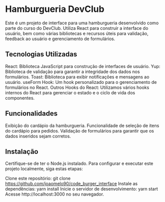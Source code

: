 # Hamburgueria DevClub
Este é um projeto de interface para uma hamburgueria desenvolvido como parte do curso do DevClub. Utiliza React para construir a interface do usuário, bem como várias bibliotecas e recursos úteis para validação, feedback ao usuário e gerenciamento de formulários.

## Tecnologias Utilizadas
React: Biblioteca JavaScript para construção de interfaces de usuário.
Yup: Biblioteca de validação para garantir a integridade dos dados nos formulários.
Toast: Biblioteca para exibir notificações e mensagens ao usuário.
useForm Hook: Um hook personalizado para o gerenciamento de formulários no React.
Outros Hooks do React: Utilizamos vários hooks internos do React para gerenciar o estado e o ciclo de vida dos componentes.

## Funcionalidades
 Exibição do cardápio da hamburgueria.
 Funcionalidade de seleção de itens do cardápio para pedidos.
 Validação de formulários para garantir que os dados inseridos sejam corretos.
 
 
 ## Instalação
 Certifique-se de ter o Node.js instalado. Para configurar e executar este projeto localmente, siga estas etapas:

Clone este repositório: git clone https://github.com/joaomelo90/code_burger_interface
Instale as dependências:  yarn install
Inicie o servidor de desenvolvimento: yarn start
Acesse http://localhost:3000 no seu navegador.